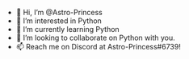 - 👋 Hi, I’m @Astro-Princess
- 👀 I’m interested in Python
- 🌱 I’m currently learning Python
- 💞️ I’m looking to collaborate on Python with you.
- 📫 Reach me on Discord at Astro-Princess#6739!



<!---
Astro-Princess/Astro-Princess is a ✨ special ✨ repository because its `README.md` (this file) appears on your GitHub profile.
You can click the Preview link to take a look at your changes.
--->
